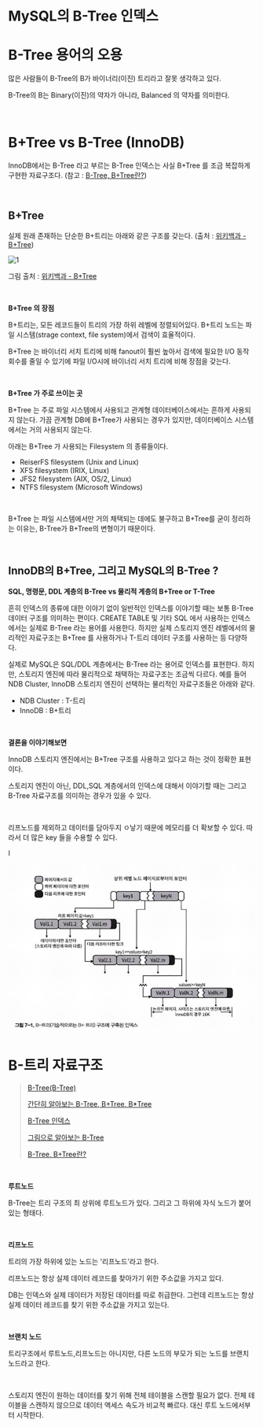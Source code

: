 # MySQL의 B-Tree 인덱스

# B-Tree 용어의 오용

많은 사람들이 B-Tree의 B가 바이너리(이진) 트리라고 잘못 생각하고 있다.<br>

B-Tree의 B는 Binary(이진)의 약자가 아니라, Balanced 의 약자를 의미한다.<br>

<br>

# B+Tree vs B-Tree (InnoDB)

InnoDB에서는 B-Tree 라고 부르는 B-Tree 인덱스는 사실 B+Tree 를 조금 복잡하게 구현한 자료구조다. (참고 : [B-Tree, B+Tree란?](https://zorba91.tistory.com/293))<br>

<br>

## B+Tree

실제 원래 존재하는 단순한 B+트리는 아래와 같은 구조를 갖는다. (출처 : [위키백과 - B+Tree](https://ko.wikipedia.org/wiki/B%2B_%ED%8A%B8%EB%A6%AC))<br>

![1](https://upload.wikimedia.org/wikipedia/commons/3/37/Bplustree.png)

그림 출처 : [위키백과 - B+Tree](https://upload.wikimedia.org/wikipedia/commons/3/37/Bplustree.png) <br>

<br>

**B+Tree 의 장점**<br>

B+트리는, 모든 레코드들이 트리의 가장 하위 레벨에 정렬되어있다. B+트리 노드는 파일 시스템(strage context, file system)에서 검색이 효율적이다. <br>

B+Tree 는 바이너리 서치 트리에 비해  fanout이 훨씬 높아서 검색에 필요한 I/O 동작 회수를 줄일 수 있기에 파일 I/O시에 바이너리 서치 트리에 비해 장점을 갖는다.<br>

<br>

**B+Tree 가 주로 쓰이는 곳**<br>

B+Tree 는 주로 파일 시스템에서 사용되고 관계형 데이터베이스에서는 흔하게 사용되지 않는다. 가끔 관계형 DB에 B+Tree가 사용되는 경우가 있지만, 데이터베이스 시스템에서는 거의 사용되지 않는다.<br>

아래는 B+Tree 가 사용되는 Filesystem 의 종류들이다.

- ReiserFS filesystem (Unix and Linux)
- XFS filesystem (IRIX, Linux)
- JFS2 filesystem (AIX, OS/2, Linux)
- NTFS filesystem (Microsoft Windows)

<br>

B+Tree 는 파일 시스템에서만 거의 채택되는 데에도 불구하고 B+Tree를 굳이 정리하는 이유는, B-Tree가 B+Tree의 변형이기 때문이다.<br>

<br>



## InnoDB의 B+Tree, 그리고 MySQL의 B-Tree ?

**SQL, 명령문, DDL 계층의 B-Tree vs 물리적 계층의 B+Tree or T-Tree**<br>

흔히 인덱스의 종류에 대한 이야기 없이 일반적인 인덱스를 이야기할 때는 보통 B-Tree 데이터 구조를 의미하는 편이다.  CREATE TABLE 및 기타 SQL 에서 사용하는 인덱스에서는 실제로 B-Tree 라는 용어를 사용한다. 하지만 실제 스토리지 엔진 레벨에서의 물리적인 자료구조는 B+Tree 를 사용하거나 T-트리 데이터 구조를 사용하는 등 다양하다.<br>

실제로 MySQL은 SQL/DDL 계층에서는 B-Tree 라는 용어로 인덱스를 표현한다. 하지만, 스토리지 엔진에 따라 물리적으로 채택하는 자료구조는 조금씩 다르다. 예를 들어 NDB Cluster, InnoDB 스토리지 엔진이 선택하는 물리적인 자료구조들은 아래와 같다.

- NDB Cluster : T-트리
- InnoDB : B+트리

<br>

**결론을 이야기해보면**<br>

InnoDB 스토리지 엔진에서는 B+Tree 구조를 사용하고 있다고 하는 것이 정확한 표현이다.<br>

스토리지 엔진이 아닌, DDL,SQL 계층에서의 인덱스에 대해서 이야기할 때는 그리고 B-Tree 자료구조를 의미하는 경우가 있을 수 있다.<br>

<br>





리프노드를 제외하고 데이터를 담아두지 ㅇ낳기 때문에 메모리를 더 확보할 수 있다. 따라서 더 많은 key 들을 수용할 수 있다.

I



![1](./img/MYSQL-B-TREE/B-TREE.png)



# B-트리 자료구조

> [B-Tree(B-Tree)](https://rebro.kr/169)<br>
>
> [간단히 알아보는 B-Tree, B+Tree, B*Tree](https://ssocoit.tistory.com/217)<br>
>
> [B-Tree 인덱스](https://12bme.tistory.com/138)<br>
>
> [그림으로 알아보는 B-Tree](https://velog.io/@emplam27/%EC%9E%90%EB%A3%8C%EA%B5%AC%EC%A1%B0-%EA%B7%B8%EB%A6%BC%EC%9C%BC%EB%A1%9C-%EC%95%8C%EC%95%84%EB%B3%B4%EB%8A%94-B-Tree)<br>
>
> [B-Tree, B+Tree란?](https://zorba91.tistory.com/293)<br>

<br>

**루트노드**<br>

B-Tree는 트리 구조의 최 상위에 루트노드가 있다. 그리고 그 하위에 자식 노드가 붙어있는 형태다.<br>

<br>

**리프노드**<br>

트리의 가장 하위에 있는 노드는 '리프노드'라고 한다.<br>

리프노드는 항상 실제 데이터 레코드를 찾아가기 위한 주소값을 가지고 있다.<br>

DB는 인덱스와 실제 데이터가 저장된 데이터를 따로 취급한다. 그런데 리프노드는 항상 실제 데이터 레코드를 찾기 위한 주소값을 가지고 있는다.<br>

<br>

**브랜치 노드**<br>

트리구조에서 루트노드,리프노드는 아니지만, 다른 노드의 부모가 되는 노드를 브랜치 노드라고 한다.<br>

<br>

스토리지 엔진이 원하는 데이터를 찾기 위해 전체 테이블을 스캔할 필요가 없다. 전체 테이블을 스캔하지 않으므로 데이터 액세스 속도가 비교적 빠르다. 대신 루트 노드에서부터 시작한다.

